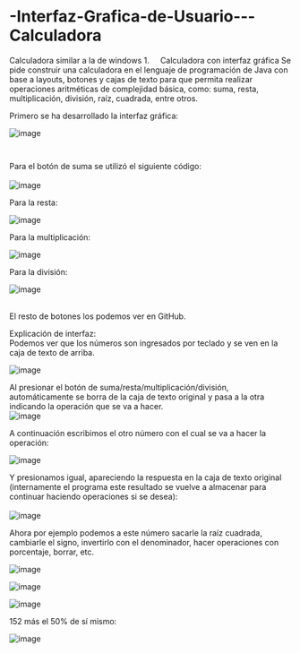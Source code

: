 # -Interfaz-Grafica-de-Usuario---Calculadora
Calculadora similar a la de windows
1.       Calculadora con interfaz gráfica   Se pide construir una calculadora   en el lenguaje de programación de Java con   base a layouts, botones y cajas de   texto para que permita realizar operaciones   aritméticas de complejidad básica,   como: suma, resta, multiplicación, división,   raíz, cuadrada, entre otros.   

Primero se ha desarrollado la   interfaz gráfica:      

![image](https://user-images.githubusercontent.com/49033198/57310345-41616380-70af-11e9-8ca5-34387427c5a5.png)

            
Para el botón de suma se utilizó el   siguiente código:      
        
![image](https://user-images.githubusercontent.com/49033198/57310361-49b99e80-70af-11e9-95ea-c0b47ee4eee0.png)


Para la resta:         

![image](https://user-images.githubusercontent.com/49033198/57310375-53430680-70af-11e9-91a4-37823c77dd09.png)


Para la multiplicación:            
  
![image](https://user-images.githubusercontent.com/49033198/57310393-5b9b4180-70af-11e9-9a86-22b633659499.png)


Para la división:         

![image](https://user-images.githubusercontent.com/49033198/57310416-6524a980-70af-11e9-94e2-2aa703c4aa98.png)

     
El resto de botones los podemos ver   en GitHub.       

Explicación de interfaz:       
Podemos ver que los números son   ingresados por teclado y se ven en la caja de texto de arriba.              
 

![image](https://user-images.githubusercontent.com/49033198/57310444-71a90200-70af-11e9-8fe2-64bdc3bb6d12.png)


Al presionar el botón de suma/resta/multiplicación/división,  automáticamente se borra de la caja de texto original y pasa a la otra   indicando la operación que se va a hacer. 
             
![image](https://user-images.githubusercontent.com/49033198/57310485-85ecff00-70af-11e9-86d0-a7a32eecfe15.png)


A continuación escribimos el otro   número con el cual se va a hacer la operación:              

![image](https://user-images.githubusercontent.com/49033198/57310516-956c4800-70af-11e9-9f0e-db11a2fa5b39.png)


Y presionamos igual, apareciendo la   respuesta en la caja de texto original (internamente el programa este   resultado se vuelve a almacenar para continuar haciendo operaciones si se   desea):   
          
![image](https://user-images.githubusercontent.com/49033198/57310561-a0bf7380-70af-11e9-8f83-e968492f8acb.png)


Ahora por ejemplo podemos a este   número sacarle la raíz cuadrada, cambiarle el signo, invertirlo con el   denominador, hacer operaciones con porcentaje, borrar, etc.                  

![image](https://user-images.githubusercontent.com/49033198/57310633-bc2a7e80-70af-11e9-84e4-ea773f30467b.png)

![image](https://user-images.githubusercontent.com/49033198/57310654-c3ea2300-70af-11e9-8355-76e71190a436.png)

![image](https://user-images.githubusercontent.com/49033198/57310663-c77daa00-70af-11e9-9f1d-3347da574056.png)


152 más el 50% de sí mismo:

![image](https://user-images.githubusercontent.com/49033198/57310680-cf3d4e80-70af-11e9-8a70-6f2dcac83ee2.png)



